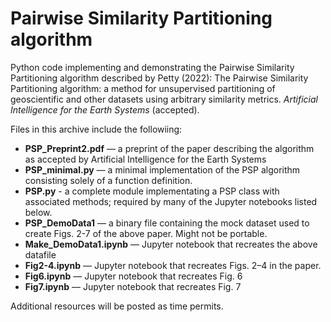 # Pairwise Similarity Partitioning algorithm

Python code implementing and demonstrating the Pairwise Similarity Partitioning algorithm described by Petty (2022): The Pairwise Similarity Partitioning algorithm: a method for unsupervised partitioning of geoscientific and other datasets using arbitrary similarity metrics.  *Artificial Intelligence for the Earth Systems* (accepted).

Files in this archive include the followiing:

* **PSP_Preprint2.pdf** — a preprint of the paper describing the algorithm as accepted by Artificial Intelligence for the Earth Systems
* **PSP_minimal.py** — a minimal implementation of the PSP algorithm consisting solely of a function definition.
* **PSP.py** - a complete module implementating a PSP class with associated methods; required by many of the Jupyter notebooks listed below.
* **PSP_DemoData1**  — a binary file containing the mock dataset used to create Figs. 2-7 of the above paper. Might not be portable.
* **Make_DemoData1.ipynb** — Jupyter notebook that recreates the above datafile
* **Fig2-4.ipynb** — Jupyter notebook that recreates Figs. 2–4 in the paper.
* **Fig6.ipynb** — Jupyter notebook that recreates Fig. 6
* **Fig7.ipynb** — Jupyter notebook that recreates Fig. 7

Additional resources will be posted as time permits.   




